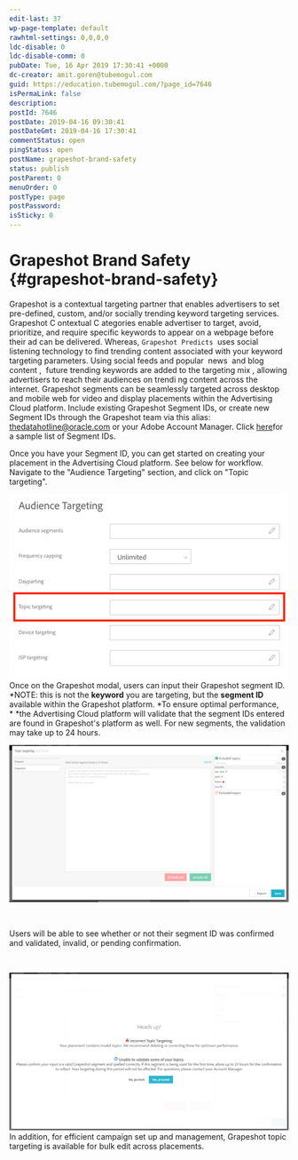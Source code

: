 ```yaml
---
edit-last: 37
wp-page-template: default
rawhtml-settings: 0,0,0,0
ldc-disable: 0
ldc-disable-comm: 0
pubDate: Tue, 16 Apr 2019 17:30:41 +0000
dc-creator: amit.goren@tubemogul.com
guid: https://education.tubemogul.com/?page_id=7646
isPermaLink: false
description: 
postId: 7646
postDate: 2019-04-16 09:30:41
postDateGmt: 2019-04-16 17:30:41
commentStatus: open
pingStatus: open
postName: grapeshot-brand-safety
status: publish
postParent: 0
menuOrder: 0
postType: page
postPassword: 
isSticky: 0
---
```


# Grapeshot Brand Safety {#grapeshot-brand-safety}

Grapeshot is a contextual targeting partner that enables advertisers to set pre-defined, custom, and/or socially trending keyword targeting services. Grapeshot  C ontextual  C ategories  enable  advertiser to   target, avoid, prioritize, and require specific keywords  to  appear on  a webpage before their ad can be delivered.  Whereas,   `Grapeshot Predicts` &nbsp;uses social listening technology to find trending content associated with your keyword targeting parameters. Using social feeds and popular&nbsp; news &nbsp;and blog&nbsp; content , &nbsp;future trending keywords are added to&nbsp;the targeting mix , allowing advertisers to reach their audiences on trendi ng content across the internet.
Grapeshot segments can be seamlessly targeted across desktop and mobile web for video and display placements within the Advertising Cloud platform.&nbsp;Include existing Grapeshot Segment IDs, or create new Segment IDs through the Grapeshot team via this alias:&nbsp; [thedatahotline@oracle.com](mailto:thedatahotline@oracle.com)&nbsp;or your Adobe Account Manager. Click [here](https://www.dropbox.com/s/pi0emxi00p4mhc5/Oracle_Contextual_Segment%20_index_120418.pdf?dl=0)for a sample list of Segment IDs.

Once you have your Segment ID, you can get started on creating your placement in the Advertising Cloud platform. See below for workflow. Navigate to the "Audience Targeting" section, and click on "Topic targeting".

[ ![topic targeting](assets/topic-targeting.png)](assets/topic-targeting.png)
Once on the Grapeshot modal, users can input their Grapeshot segment ID. *NOTE: this is not the **keyword**&nbsp;you are targeting, but the **segment ID** available within the Grapeshot platform. *To ensure optimal performance, *&nbsp;*the Advertising Cloud platform will validate that the segment IDs entered are found in Grapeshot's platform as well. For new segments, the validation may take up to 24 hours.

[ ![image (8)](assets/image-8.png)](assets/image-8.png)

&nbsp;

Users will be able to see whether or not their segment ID was confirmed and validated, invalid, or&nbsp;pending confirmation.

&nbsp;

[ ![image (9)](assets/image-9.png)](assets/image-9.png)
In addition, for efficient campaign set up and management, Grapeshot topic targeting is available for bulk edit across placements. 